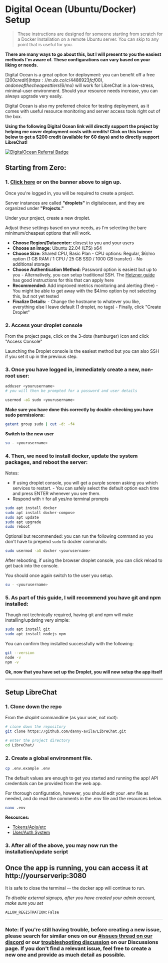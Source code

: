 # Digital Ocean (Ubuntu/Docker) Setup

>These instructions are designed for someone starting from scratch for a Docker Installation on a remote Ubuntu server. You can skip to any point that is useful for you.

**There are many ways to go about this, but I will present to you the easiest methods I'm aware of. These configurations can vary based on your liking or needs.**

Digital Ocean is a great option for deployment: you can benefit off a free [$200 credit](https://m.do.co/c/4486923fcf00), and one of the cheapest tiers ($6/mo) will work for LibreChat in a low-stress, minimal-user environment. Should your resource needs increase, you can always upgrade very easily.

Digital Ocean is also my preferred choice for testing deployment, as it comes with useful resource monitoring and server access tools right out of the box.

**Using the following Digital Ocean link will directly support the project by helping me cover deployment costs with credits! Click on this banner below to get a $200 credit (available for 60 days) and to directly support LibreChat!**

[![DigitalOcean Referral Badge](https://web-platforms.sfo2.cdn.digitaloceanspaces.com/WWW/Badge%201.svg)](https://www.digitalocean.com/?refcode=4486923fcf00&utm_campaign=Referral_Invite&utm_medium=Referral_Program&utm_source=badge)

## Starting from Zero:

### 1. [Click here](https://m.do.co/c/4486923fcf00) or on the banner above to sign up. 

Once you're logged in, you will be required to create a project. 

Server instances are called **"droplets"** in digitalocean, and they are organized under **"Projects."**

Under your project, create a new droplet.

Adjust these settings based on your needs, as I'm selecting the bare minimum/cheapest options that will work.

- **Choose Region/Datacenter:** closest to you and your users
- **Choose an image:** Ubuntu 22.04 (LTS) x64
- **Choose Size:** Shared CPU, Basic Plan
       - CPU options: Regular, $6/mo option (1 GB RAM / 1 CPU / 25 GB SSD / 1000 GB transfer)
       - No additional storage       
- **Choose Authentication Method:** Password option is easiest but up to you
       - Alternatively, you can setup traditional SSH. The [Hetzner guide](./hetzner_ubuntu.md) has good instructions for this that can apply here
- **Recommended:** Add improved metrics monitoring and alerting (free)
       - You might be able to get away with the $4/mo option by not selecting this, but not yet tested
- **Finalize Details:** 
       - Change the hostname to whatever you like, everything else I leave default (1 droplet, no tags)
       - Finally, click "Create Droplet"


### 2. Access your droplet console

From the project page, click on the 3-dots (hamburger) icon and click "Access Console"

Launching the Droplet console is the easiest method but you can also SSH if you set it up in the previous step.


### 3. Once you have logged in, immediately create a new, non-root user:

```bash
adduser <yourusername>
# you will then be prompted for a password and user details

usermod -aG sudo <yourusername>
```

**Make sure you have done this correctly by double-checking you have sudo permissions:**

```bash
getent group sudo | cut -d: -f4
```

**Switch to the new user**

```bash
su - <yourusername>
```

### 4. Then, we need to install docker, update the system packages, and reboot the server:

Notes: 

- If using droplet console, you will get a purple screen asking you which services to restart.
       - You can safely select the default option each time and press ENTER whenever you see them.
- Respond with `Y` for all yes/no terminal prompts


```bash
sudo apt install docker
sudo apt install docker-compose
sudo apt update
sudo apt upgrade
sudo reboot
```

Optional but recommended: you can run the following command so you don't have to prepend `sudo` to docker commands:
```bash
sudo usermod -aG docker <yourusername>
```

After rebooting, if using the browser droplet console, you can click reload to get back into the console.

You should once again switch to the user you setup.

```bash
su - <yourusername>
```

### 5. As part of this guide, I will recommend you have git and npm installed:

Though not technically required, having git and npm will make installing/updating very simple:

```bash
sudo apt install git
sudo apt install nodejs npm
```

You can confirm they installed successfully with the following:

```bash
git --version
node -v
npm -v
```

**Ok, now that you have set up the Droplet, you will now setup the app itself**

---

## Setup LibreChat

### 1. Clone down the repo
From the *droplet* commandline (as your user, not root):

```bash
# clone down the repository
git clone https://github.com/danny-avila/LibreChat.git

# enter the project directory
cd LibreChat/
``` 

### 2. Create a global environment file.
```bash
cp .env.example .env
```

The default values are enough to get you started and running the app! API credentials can be provided from the web app.

For thorough configuration, however, you should edit your .env file as needed, and do read the comments in the .env file and the resources below.

```bash
nano .env
```

**Resources:**
- [Tokens/Apis/etc](../install/apis_and_tokens.md)
- [User/Auth System](../install/user_auth_system.md)

### 3. After all of the above, you may now run the installation/update script



## Once the app is running, you can access it at http://yourserverip:3080

It is safe to close the terminal -- the docker app will continue to run.

*To disable external signups, after you have created your admin account, make sure you set*
```
ALLOW_REGISTRATION:False 
```

---

### Note: If you're still having trouble, before creating a new issue, please search for similar ones on our [#issues thread on our discord](https://discord.gg/weqZFtD9C4) or our [troubleshooting discussion](https://github.com/danny-avila/LibreChat/discussions/categories/troubleshooting) on our Discussions page. If you don't find a relevant issue, feel free to create a new one and provide as much detail as possible.
